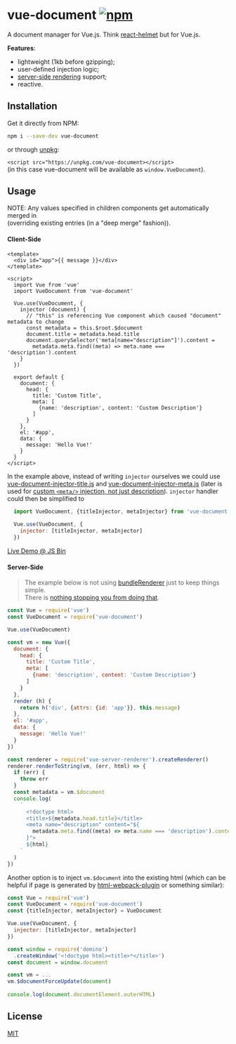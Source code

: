 # vue-document [![npm](https://img.shields.io/npm/v/vue-document.svg)](https://www.npmjs.com/package/vue-document)

A document manager for Vue.js. 
Think [react-helmet](https://github.com/nfl/react-helmet) but for Vue.js.  

**Features**:
- lightweight (1kb before gzipping);
- user-defined injection logic;
- [server-side rendering](https://vuejs.org/v2/guide/ssr.html) support;
- reactive. 

## Installation
 
Get it directly from NPM:

```sh
npm i --save-dev vue-document
```

or through [unpkg](https://unpkg.com/):

`<script src="https://unpkg.com/vue-document></script>`  
(in this case vue-document will be available as `window.VueDocument`).
 
## Usage

NOTE: Any values specified in children components get automatically merged in  
(overriding existing entries (in a "deep merge" fashion)).

#### Client-Side

```vue
<template>
  <div id="app">{{ message }}</div>
</template>

<script>
  import Vue from 'vue'
  import VueDocument from 'vue-document'
  
  Vue.use(VueDocument, {
    injector (document) {
      // "this" is referencing Vue component which caused "document" metadata to change
      const metadata = this.$root.$document
      document.title = metadata.head.title
      document.querySelector('meta[name="description"]').content = 
        metadata.meta.find((meta) => meta.name === 'description').content
    }
  })
  
  export default {
    document: {
      head: {
        title: 'Custom Title',
        meta: [
          {name: 'description', content: 'Custom Description'}
        ]
      }
    },
    el: '#app',
    data: {
      message: 'Hello Vue!'
    }
  }
</script>
```

In the example above, instead of writing `injector` ourselves we could use [vue-document-injector-title.js](src/vue-document-injector-title.js) and
[vue-document-injector-meta.js](src/vue-document-injector-meta.js) (later is used for [custom `<meta/>` injection, not just description](test/vue-document-head-meta.test.js)). 
`injector` handler could then be simplified to 

```javascript
  import VueDocument, {titleInjector, metaInjector} from 'vue-document'
  
  Vue.use(VueDocument, {
    injector: [titleInjector, metaInjector]
  })
```

[Live Demo @ JS Bin](http://jsbin.com/gist/9ef8b689dd731dff9e3a03c2ba29705b?html,output)  

#### Server-Side

> The example below is not using [bundleRenderer](https://www.npmjs.com/package/vue-server-renderer) just to keep things simple.  
There is [nothing stopping you from doing that](https://github.com/shyiko/neutrino-preset-vue-static).  

```javascript
const Vue = require('vue')
const VueDocument = require('vue-document')

Vue.use(VueDocument)

const vm = new Vue({
  document: {
    head: {
      title: 'Custom Title',
      meta: [
        {name: 'description', content: 'Custom Description'}
      ]
    }
  },
  render (h) {
    return h('div', {attrs: {id: 'app'}}, this.message)
  }, 
  el: '#app',
  data: {
    message: 'Hello Vue!'
  }
})

const renderer = require('vue-server-renderer').createRenderer()
renderer.renderToString(vm, (err, html) => {
  if (err) {
    throw err
  }
  const metadata = vm.$document
  console.log(
    `
      <!doctype html>
      <title>${metadata.head.title}</title>
      <meta name="description" content="${
        metadata.meta.find((meta) => meta.name === 'description').content
      }">
      ${html}
    `
  )   
})
```

Another option is to inject `vm.$document` into the existing html (which can be helpful 
if page is generated by [html-webpack-plugin](https://github.com/jantimon/html-webpack-plugin) or something similar):
 
```javascript
const Vue = require('vue')
const VueDocument = require('vue-document')
const {titleInjector, metaInjector} = VueDocument

Vue.use(VueDocument, {
  injector: [titleInjector, metaInjector]
})

const window = require('domino')
  .createWindow('<!doctype html><title>*</title>')
const document = window.document

const vm = ...
vm.$documentForceUpdate(document)
 
console.log(document.documentElement.outerHTML)
```

## License

[MIT](https://opensource.org/licenses/mit-license.php)
